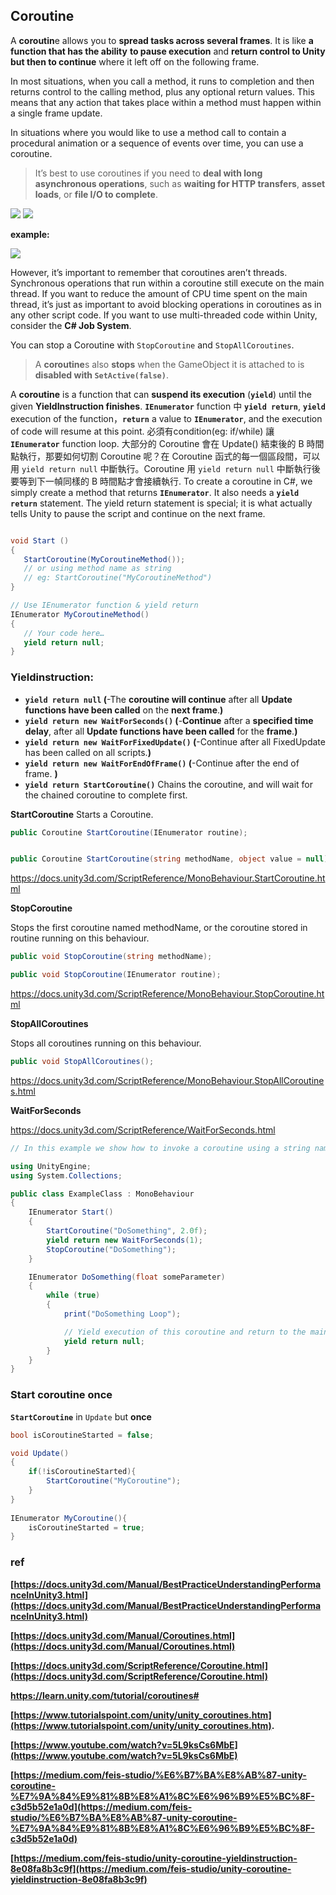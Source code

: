 ## Coroutine

A **coroutin**e allows you to **spread tasks across several frames**. It is like **a function that has the ability** **to pause execution** and **return control to Unity but then to continue** where it left off on the following frame.

In most situations, when you call a method, it runs to completion and then returns control to the calling method, plus any optional return values. This means that any action that takes place within a method must happen within a single frame update.


In situations where you would like to use a method call to contain a procedural animation or a sequence of events over time, you can use a coroutine.

> It’s best to use coroutines if you need to **deal with long asynchronous operations**, such as **waiting for HTTP transfers**, **asset loads**, or **file I/O to complete**.

![](./coroutine1.png)
![](./coroutine2.png)

**example:**

![](./coroutine-example.png)


However, it’s important to remember that coroutines aren’t threads. Synchronous operations that run within a coroutine still execute on the main thread. If you want to reduce the amount of CPU time spent on the main thread, it’s just as important to avoid blocking operations in coroutines as in any other script code. If you want to use multi-threaded code within Unity, consider the **C# Job System**.


You can stop a Coroutine with `StopCoroutine` and `StopAllCoroutines`. 
> A **coroutine**s also **stops** when the GameObject it is attached to is **disabled with `SetActive(false)`**.

A **coroutine** is a function that can **suspend its execution** (**`yield`**) until the given **YieldInstruction finishes**. **`IEnumerator`** function 中 **`yield return`**, **`yield`** execution of the function，**`return`** a value to **`IEnumerator`**, and the execution of code will resume at this point. 必須有condition(eg: if/while) 讓 **`IEnumerator`** function loop. 大部分的 Coroutine 會在 Update() 結束後的 B 時間點執行，那要如何切割 Coroutine 呢？在 Coroutine 函式的每一個區段間，可以用 `yield return null` 中斷執行。Coroutine 用 `yield return null` 中斷執行後要等到下一幀同樣的 B 時間點才會接續執行. To create a coroutine in C#, we simply create a method that returns **`IEnumerator`**. It also needs a **`yield return`** statement. The yield return statement is special; it is what actually tells Unity to pause the script and continue on the next frame.



```cs

void Start ()
{
   StartCoroutine(MyCoroutineMethod());
   // or using method name as string
   // eg: StartCoroutine("MyCoroutineMethod")  
}

// Use IEnumerator function & yield return
IEnumerator MyCoroutineMethod()
{
   // Your code here…
   yield return null;
}
```


### **Yieldinstruction:**

- **`yield return null` (**-The **coroutine will continue** after all **Update functions have been called** on the **next frame**.**)**
- **`yield return new WaitForSeconds()` (**-**Continue** after a **specified time delay**, after all **Update functions have been called** for the **frame**.**)**
- **`yield return new WaitForFixedUpdate()` (**-Continue after all FixedUpdate has been called on all scripts.**)**
- **`yield return new WaitForEndOfFrame()` (**-Continue after the end of frame. **)**
- **`yield return StartCoroutine()`** Chains the coroutine, and will wait for the chained coroutine to complete first.

**StartCoroutine**
Starts a Coroutine.

```cs
public Coroutine StartCoroutine(IEnumerator routine);
```

```cs

public Coroutine StartCoroutine(string methodName, object value = null);
```

https://docs.unity3d.com/ScriptReference/MonoBehaviour.StartCoroutine.html

**StopCoroutine**

Stops the first coroutine named methodName, or the coroutine stored in routine running on this behaviour.

```cs
public void StopCoroutine(string methodName);
```

```cs
public void StopCoroutine(IEnumerator routine);

```

https://docs.unity3d.com/ScriptReference/MonoBehaviour.StopCoroutine.html


**StopAllCoroutines**

Stops all coroutines running on this behaviour.

```cs
public void StopAllCoroutines();
```

https://docs.unity3d.com/ScriptReference/MonoBehaviour.StopAllCoroutines.html


**WaitForSeconds**

https://docs.unity3d.com/ScriptReference/WaitForSeconds.html



```cs
// In this example we show how to invoke a coroutine using a string name and stop it.

using UnityEngine;
using System.Collections;

public class ExampleClass : MonoBehaviour
{
    IEnumerator Start()
    {
        StartCoroutine("DoSomething", 2.0f);
        yield return new WaitForSeconds(1);
        StopCoroutine("DoSomething");
    }

    IEnumerator DoSomething(float someParameter)
    {
        while (true)
        {
            print("DoSomething Loop");

            // Yield execution of this coroutine and return to the main loop until next frame
            yield return null;
        }
    }
}
```

### Start coroutine once

**`StartCoroutine`** in `Update` but **once**
```cs
bool isCoroutineStarted = false;

void Update()
{
    if(!isCoroutineStarted){
        StartCoroutine("MyCoroutine");
    }
}
 
IEnumerator MyCoroutine(){
    isCoroutineStarted = true;
}
```


### ref 
**[https://docs.unity3d.com/Manual/BestPracticeUnderstandingPerformanceInUnity3.html](https://docs.unity3d.com/Manual/BestPracticeUnderstandingPerformanceInUnity3.html)**

**[https://docs.unity3d.com/Manual/Coroutines.html](https://docs.unity3d.com/Manual/Coroutines.html)**

**[https://docs.unity3d.com/ScriptReference/Coroutine.html](https://docs.unity3d.com/ScriptReference/Coroutine.html)**

**https://learn.unity.com/tutorial/coroutines#**

**[https://www.tutorialspoint.com/unity/unity_coroutines.htm](https://www.tutorialspoint.com/unity/unity_coroutines.htm).**

**[https://www.youtube.com/watch?v=5L9ksCs6MbE](https://www.youtube.com/watch?v=5L9ksCs6MbE)**

**[https://medium.com/feis-studio/%E6%B7%BA%E8%AB%87-unity-coroutine-%E7%9A%84%E9%81%8B%E8%A1%8C%E6%96%B9%E5%BC%8F-c3d5b52e1a0d](https://medium.com/feis-studio/%E6%B7%BA%E8%AB%87-unity-coroutine-%E7%9A%84%E9%81%8B%E8%A1%8C%E6%96%B9%E5%BC%8F-c3d5b52e1a0d)**

**[https://medium.com/feis-studio/unity-coroutine-yieldinstruction-8e08fa8b3c9f](https://medium.com/feis-studio/unity-coroutine-yieldinstruction-8e08fa8b3c9f)**
